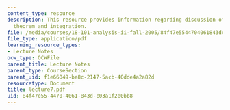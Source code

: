 ```yaml
---
content_type: resource
description: This resource provides information regarding discussion of inverse function
  theorem and integration.
file: /media/courses/18-101-analysis-ii-fall-2005/84f47e5544704061843dc03a1f2e0bb8_lecture7.pdf
file_type: application/pdf
learning_resource_types:
- Lecture Notes
ocw_type: OCWFile
parent_title: Lecture Notes
parent_type: CourseSection
parent_uid: f1e66049-be8c-2147-5acb-40dde4a2a82d
resourcetype: Document
title: lecture7.pdf
uid: 84f47e55-4470-4061-843d-c03a1f2e0bb8
---
```


